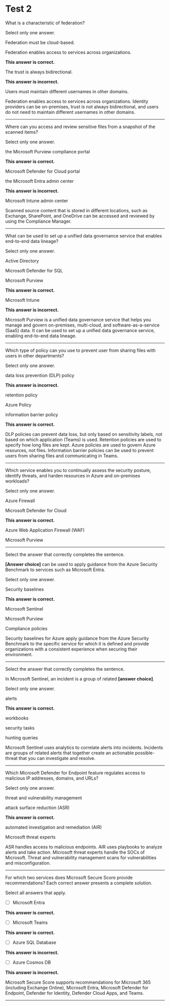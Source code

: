 # Test 2

What is a characteristic of federation?

Select only one answer.

Federation must be cloud-based.

Federation enables access to services across organizations.

**This answer is correct.**

The trust is always bidirectional.

**This answer is incorrect.**

Users must maintain different usernames in other domains.

Federation enables access to services across organizations. Identity providers can be on-premises, trust is not always bidirectional, and users do not need to maintain different usernames in other domains.

---

Where can you access and review sensitive files from a snapshot of the scanned items?

Select only one answer.

the Microsoft Purview compliance portal

**This answer is correct.**

Microsoft Defender for Cloud portal

the Microsoft Entra admin center

**This answer is incorrect.**

Microsoft Intune admin center

Scanned source content that is stored in different locations, such as Exchange, SharePoint, and OneDrive can be accessed and reviewed by using the Compliance Manager.

---

What can be used to set up a unified data governance service that enables end-to-end data lineage?

Select only one answer.

Active Directory

Microsoft Defender for SQL

Microsoft Purview

**This answer is correct.**

Microsoft Intune

**This answer is incorrect.**

Microsoft Purview is a unified data governance service that helps you manage and govern on-premises, multi-cloud, and software-as-a-service (SaaS) data. It can be used to set up a unified data governance service, enabling end-to-end data lineage.

---

Which type of policy can you use to prevent user from sharing files with users in other departments?

Select only one answer.

data loss prevention (DLP) policy

**This answer is incorrect.**

retention policy

Azure Policy

information barrier policy

**This answer is correct.**

DLP policies can prevent data loss, but only based on sensitivity labels, not based on which application (Teams) is used. Retention policies are used to specify how long files are kept. Azure policies are used to govern Azure resources, not files. Information barrier policies can be used to prevent users from sharing files and communicating in Teams.

---

Which service enables you to continually assess the security posture, identify threats, and harden resources in Azure and on-premises workloads?

Select only one answer.

Azure Firewall

Microsoft Defender for Cloud

**This answer is correct.**

Azure Web Application Firewall (WAF)

Microsoft Purview

---

Select the answer that correctly completes the sentence.

**[Answer choice]** can be used to apply guidance from the Azure Security Benchmark to services such as Microsoft Entra.

Select only one answer.

Security baselines

**This answer is correct.**

Microsoft Sentinel

Microsoft Purview

Compliance policies

Security baselines for Azure apply guidance from the Azure Security Benchmark to the specific service for which it is defined and provide organizations with a consistent experience when securing their environment.

---

Select the answer that correctly completes the sentence.

In Microsoft Sentinel, an incident is a group of related **[answer choice]**.

Select only one answer.

alerts

**This answer is correct.**

workbooks

security tasks

hunting queries

Microsoft Sentinel uses analytics to correlate alerts into incidents. Incidents are groups of related alerts that together create an actionable possible-threat that you can investigate and resolve.

---

Which Microsoft Defender for Endpoint feature regulates access to malicious IP addresses, domains, and URLs?

Select only one answer.

threat and vulnerability management

attack surface reduction (ASR)

**This answer is correct.**

automated investigation and remediation (AIR)

Microsoft threat experts

ASR handles access to malicious endpoints. AIR uses playbooks to analyze alerts and take action. Microsoft threat experts handle the SOCs of Microsoft. Threat and vulnerability management scans for vulnerabilities and misconfiguration.

---

For which two services does Microsoft Secure Score provide recommendations? Each correct answer presents a complete solution.

Select all answers that apply.

- [ ]  Microsoft Entra

**This answer is correct.**

- [ ]  Microsoft Teams

**This answer is correct.**

- [ ]  Azure SQL Database

**This answer is incorrect.**

- [ ]  Azure Cosmos DB

**This answer is incorrect.**

Microsoft Secure Score supports recommendations for Microsoft 365 (including Exchange Online), Microsoft Entra, Microsoft Defender for Endpoint, Defender for Identity, Defender Cloud Apps, and Teams.

---